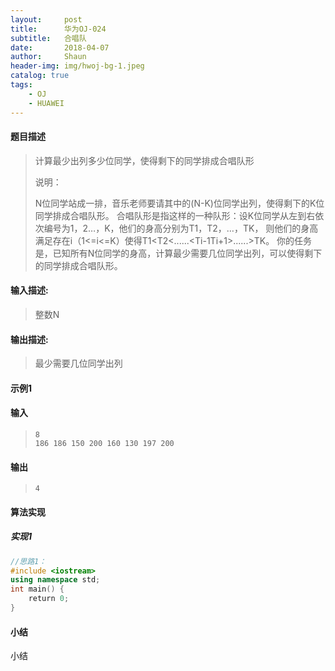```yaml
---
layout:     post
title:      华为OJ-024
subtitle:   合唱队
date:       2018-04-07
author:     Shaun
header-img: img/hwoj-bg-1.jpeg
catalog: true
tags:
    - OJ
    - HUAWEI
---
```



#### 题目描述

> 计算最少出列多少位同学，使得剩下的同学排成合唱队形
>
> 说明：
>
> N位同学站成一排，音乐老师要请其中的(N-K)位同学出列，使得剩下的K位同学排成合唱队形。 
> 合唱队形是指这样的一种队形：设K位同学从左到右依次编号为1，2…，K，他们的身高分别为T1，T2，…，TK，   则他们的身高满足存在i（1<=i<=K）使得T1<T2<......<Ti-1<Ti>Ti+1>......>TK。 
> 你的任务是，已知所有N位同学的身高，计算最少需要几位同学出列，可以使得剩下的同学排成合唱队形。

#### 输入描述:

> 整数N

#### 输出描述:

> 最少需要几位同学出列

#### 示例1

#### 输入

> ```
> 8
> 186 186 150 200 160 130 197 200
> ```

#### 输出

> ```
> 4
> ```



#### 算法实现



##### 实现1

```C++
//思路1：
#include <iostream>
using namespace std;
int main() {
    return 0;
}
```




#### 小结

小结







